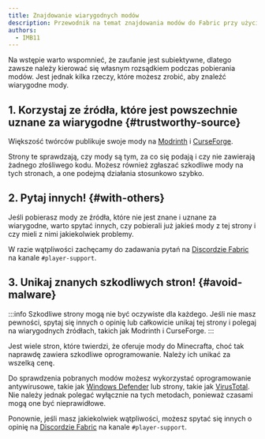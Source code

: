 ```yaml
---
title: Znajdowanie wiarygodnych modów
description: Przewodnik na temat znajdowania modów do Fabric przy użyciu wiarygodnych źródeł.
authors:
  - IMB11
---
```


Na wstępie warto wspomnieć, że zaufanie jest subiektywne, dlatego zawsze należy kierować się własnym rozsądkiem podczas pobierania modów. Jest jednak kilka rzeczy, które możesz zrobić, aby znaleźć wiarygodne mody.

## 1. Korzystaj ze źródła, które jest powszechnie uznane za wiarygodne {#trustworthy-source}

Większość twórców publikuje swoje mody na [Modrinth](https://modrinth.com/mods?g=categories:%27fabric%27) i [CurseForge](https://www.curseforge.com/minecraft/search?class=mc-mods\\&gameVersionTypeId=4).

Strony te sprawdzają, czy mody są tym, za co się podają i czy nie zawierają żadnego złośliwego kodu. Możesz również zgłaszać szkodliwe mody na tych stronach, a one podejmą działania stosunkowo szybko.

## 2. Pytaj innych! {#with-others}

Jeśli pobierasz mody ze źródła, które nie jest znane i uznane za wiarygodne, warto spytać innych, czy pobierali już jakieś mody z tej strony i czy mieli z nimi jakiekolwiek problemy.

W razie wątpliwości zachęcamy do zadawania pytań na [Discordzie Fabric](https://discord.gg/v6v4pMv) na kanale `#player-support`.

## 3. Unikaj znanych szkodliwych stron! {#avoid-malware}

:::info
Szkodliwe strony mogą nie być oczywiste dla każdego. Jeśli nie masz pewności, spytaj się innych o opinię lub całkowicie unikaj tej strony i polegaj na wiarygodnych źródłach, takich jak Modrinth i CurseForge.
:::

Jest wiele stron, które twierdzi, że oferuje mody do Minecrafta, choć tak naprawdę zawiera szkodliwe oprogramowanie. Należy ich unikać za wszelką cenę.

Do sprawdzenia pobranych modów możesz wykorzystać oprogramowanie antywirusowe, takie jak [Windows Defender](https://www.microsoft.com/en-us/windows/comprehensive-security) lub strony, takie jak [VirusTotal](https://www.virustotal.com/). Nie należy jednak polegać wyłącznie na tych metodach, ponieważ czasami mogą one być nieprawidłowe.

Ponownie, jeśli masz jakiekolwiek wątpliwości, możesz spytać się innych o opinię na [Discordzie Fabric](https://discord.gg/v6v4pMv) na kanale `#player-support`.
